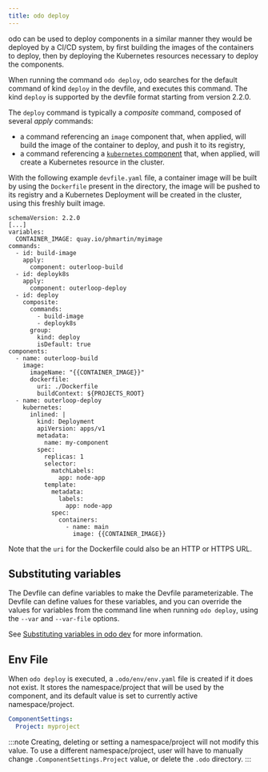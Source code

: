 ```yaml
---
title: odo deploy
---
```


odo can be used to deploy components in a similar manner they would be deployed by a CI/CD system, 
by first building the images of the containers to deploy, then by deploying the Kubernetes resources
necessary to deploy the components.

When running the command `odo deploy`, odo searches for the default command of kind `deploy` in the devfile, and executes this command.
The kind `deploy` is supported by the devfile format starting from version 2.2.0.

The `deploy` command is typically a *composite* command, composed of several *apply* commands:
- a command referencing an `image` component that, when applied, will build the image of the container to deploy, and push it to its registry,
- a command referencing a [`kubernetes` component](https://devfile.io/docs/devfile/2.2.0/user-guide/adding-a-kubernetes-or-openshift-component-to-a-devfile) that, when applied, will create a Kubernetes resource in the cluster.

With the following example `devfile.yaml` file, a container image will be built by using the `Dockerfile` present in the directory,
the image will be pushed to its registry and a Kubernetes Deployment will be created in the cluster, using this freshly built image.

```
schemaVersion: 2.2.0
[...]
variables:
  CONTAINER_IMAGE: quay.io/phmartin/myimage
commands:
  - id: build-image
    apply:
      component: outerloop-build
  - id: deployk8s
    apply:
      component: outerloop-deploy
  - id: deploy
    composite:
      commands:
        - build-image
        - deployk8s
      group:
        kind: deploy
        isDefault: true
components:
  - name: outerloop-build
    image:
      imageName: "{{CONTAINER_IMAGE}}"
      dockerfile:
        uri: ./Dockerfile
        buildContext: ${PROJECTS_ROOT}
  - name: outerloop-deploy
    kubernetes:
      inlined: |
        kind: Deployment
        apiVersion: apps/v1
        metadata:
          name: my-component
        spec:
          replicas: 1
          selector:
            matchLabels:
              app: node-app
          template:
            metadata:
              labels:
                app: node-app
            spec:
              containers:
                - name: main
                  image: {{CONTAINER_IMAGE}}
```

Note that the `uri` for the Dockerfile could also be an HTTP or HTTPS URL.

## Substituting variables

The Devfile can define variables to make the Devfile parameterizable. The Devfile can define values for these variables, and you 
can override the values for variables from the command line when running `odo deploy`, using the `--var` and `--var-file` options.

See [Substituting variables in odo dev](dev.md#substituting-variables) for more information.

## Env File

When `odo deploy` is executed, a `.odo/env/env.yaml` file is created if it does not exist. It stores the namespace/project that will be used by the component, and its default value is set to currently active namespace/project.

```yaml
ComponentSettings:
  Project: myproject
```

:::note
Creating, deleting or setting a namespace/project will not modify this value. To use a different namespace/project, user will have to manually change `.ComponentSettings.Project` value, or delete the `.odo` directory.
:::
